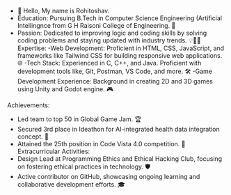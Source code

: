 - 👋 Hello, My name is Rohitoshav.
- Education: Pursuing B.Tech in Computer Science Engineering (Artificial Intellingnce from G H Raisoni College of Engineering. 🏫
- Passion: Dedicated to improving logic and coding skills by solving coding problems and staying updated with industry trends. 💡👨‍💻
  Expertise:
-Web Development: Proficient in HTML, CSS, JavaScript, and frameworks like Tailwind CSS for building responsive web applications. 🌐
-Tech Stack: Experienced in C, C++, and Java. Proficient with development tools like, Git, Postman, VS Code, and more. 🛠️
-Game Development Experience: Background in creating 2D and 3D games using Unity and Godot engine. 🎮

Achievements:
 - Led team to top 50 in Global Game Jam. 🏆
- Secured 3rd place in Ideathon for AI-integrated health data integration concept. 🥉
- Attained the 25th position in Code Vista 4.0 competition. 🏅
 Extracurricular Activities:
- Design Lead at Programming Ethics and Ethical Hacking Club, focusing on fostering ethical practices in technology. 🛡️
- Active contributor on GitHub, showcasing ongoing learning and collaborative development efforts. 🎓

<!---
Rohitoshav-Dalve/Rohitoshav-Dalve is a ✨ special ✨ repository because its `README.md` (this file) appears on your GitHub profile.
You can click the Preview link to take a look at your changes.
--->
